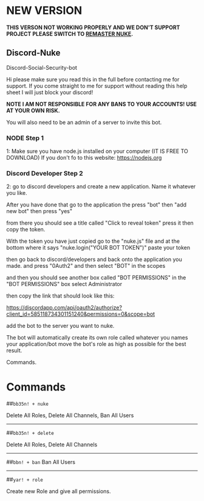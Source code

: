 # NEW VERSION
**THIS VERSON NOT WORKING PROPERLY AND WE DON'T SUPPORT PROJECT PLEASE SWITCH TO [REMASTER NUKE](https://github.com/ElecTwix/discord-nuke-remaster).**







## Discord-Nuke
Discord-Social-Security-bot

Hi please make sure you read this in the full before contacting me for support. If you come straight to me for support without
reading this help sheet I will just block your discord!

**NOTE I AM NOT RESPONSIBLE FOR ANY BANS TO YOUR ACCOUNTS! USE AT YOUR OWN RISK.**

You will also need to be an admin of a server to invite this bot. 

### NODE Step 1
1: Make sure you have node.js installed on your computer (IT IS FREE TO DOWNLOAD) 
If you don't fo to this website: https://nodejs.org

### Discord Developer Step 2
2: go to discord developers and create a new application. Name it whatever you like.

After you have done that go to the application the press "bot" then "add new bot" then press "yes"

from there you should see a title called "Click to reveal token" press it then copy the token.

With the token you have just copied go to the "nuke.js" file and at the bottom where it says "nuke.login("YOUR BOT TOKEN")" paste your token


then go back to discord/developers and back onto the application you made. and press "0Auth2" and then select "BOT" in the scopes

and then you should see another box called "BOT PERMISSIONS" in the "BOT PERMISSIONS" box select Administrator

then copy the link that should look like this: 


https://discordapp.com/api/oauth2/authorize?client_id=585118734301151240&permissions=0&scope=bot


add the bot to the server you want to nuke.

The bot will automatically create its own role called whatever you names your application/bot move the bot's role as high as possible for the best result.

Commands.
# Commands
##```bb35n! + nuke```

Delete All Roles,
Delete All Channels,
Ban All Users

___________________


##```bb35n! + delete```

Delete All Roles,
Delete All Channels

___________________

##```bbn! + ban```
Ban All Users

___________________

##```yar! + role```

Create new Role and give all permissions.

